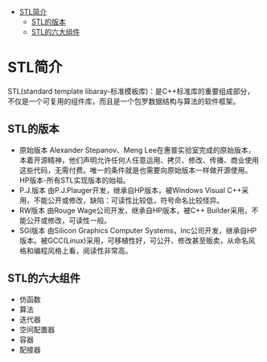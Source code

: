 - [STL简介](#stl简介)
  - [STL的版本](#stl的版本)
  - [STL的六大组件](#stl的六大组件)

# STL简介

STL(standard template libaray-标准模板库)：是C++标准库的重要组成部分，不仅是一个可复用的组件库，而且是一个包罗数据结构与算法的软件框架。

## STL的版本

* 原始版本
  Alexander Stepanov、Meng Lee在惠普实验室完成的原始版本，本着开源精神，他们声明允许任何人任意运用、拷贝、修改、传播、商业使用这些代码，无需付费。唯一的条件就是也需要向原始版本一样做开源使用。
  HP版本-所有STL实现版本的始祖。
* P.J.版本
  由P.J.Plauger开发，继承自HP版本，被Windows Visual C++采用，不能公开或修改，缺陷：可读性比较低，符号命名比较怪异。
* RW版本
  由Rouge Wage公司开发，继承自HP版本，被C++ Builder采用，不能公开或修改，可读性一般。
* SGI版本
  由Silicon Graphics Computer Systems，Inc公司开发，继承自HP版本。被GCC(Linux)采用，可移植性好，可公开、修改甚至贩卖，从命名风格和编程风格上看，阅读性非常高。

## STL的六大组件

* 仿函数
* 算法
* 迭代器
* 空间配置器
* 容器
* 配接器
